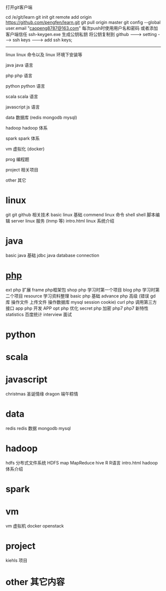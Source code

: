﻿打开git客户端

cd /e/git/learn
git init
git remote add origin https://github.com/pengfen/learn.git
git pull origin master
git config --global user.email "caopeng8787@163.com"
每次push时使用用户名和密码 
或者添加客户端信任
ssh-keygen.exe 生成公钥私钥
将公钥复制到 github ---> setting ---> ssh keys ---> add ssh keys;

------------------------------------------------

linux      linux 命令以及 linux 环境下安装等

java       java 语言

php        php 语言

python     python 语言

scala      scala 语言

javascript js 语言

data       数据库 (redis mongodb mysql)

hadoop     hadoop 体系

spark      spark 体系

vm         虚拟化 (docker)

prog       编程题

project    相关项目

other      其它

linux
===================================
git        git github 相关技术
basic      linux 基础
commend    linux 命令
shell      shell 脚本编辑
server     linux 服务 (lnmp 等)
intro.html linux 系统介绍

java
===================================
basic      java 基础
jdbc       java database connection

[php](https://github.com/pengfen/php-learn)
===================================
ext        php 扩展
frame      php框架包
shop       php 学习时第一个项目
blog       php 学习时第二个项目
resource   学习资料整理
basic      php 基础
advance    php 高级 (错误    gd 库    操作文件    上传文件    操作数据库 mysql    session cookie)
curl       php 调用第三方接口
app        php 开发 APP
opt        php 优化
secret     php 加密
php7       php7 新特性
statistics 百度统计
interview  面试

python
===================================

scala
===================================

javascript
===================================
christmas  圣诞情缘
dragon     端午粽情

data
===================================
redis      redis 数据
mongodb
mysql

hadoop
===================================
hdfs 分布式文件系统 HDFS
map MapReduce
hive
R R语言
intro.html hadoop体系介绍

spark
===================================

vm
===================================
vm  虚拟机
docker
openstack

project
===================================
kiehls   项目

other    其它内容
===================================